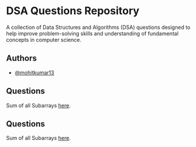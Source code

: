 
# DSA Questions Repository



A collection of Data Structures and Algorithms (DSA) questions designed to help improve problem-solving skills and understanding of fundamental concepts in computer science.



## Authors

- [@mohitkumar13](https://github.com/mohitverma13)


## Questions
Sum of all Subarrays  [here](https://github.com/mohitverma13/DSA_Questions/blob/main/Symmetric_Pairs.cpp).

## Questions
Sum of all Subarrays [here](https://link-to-question).
